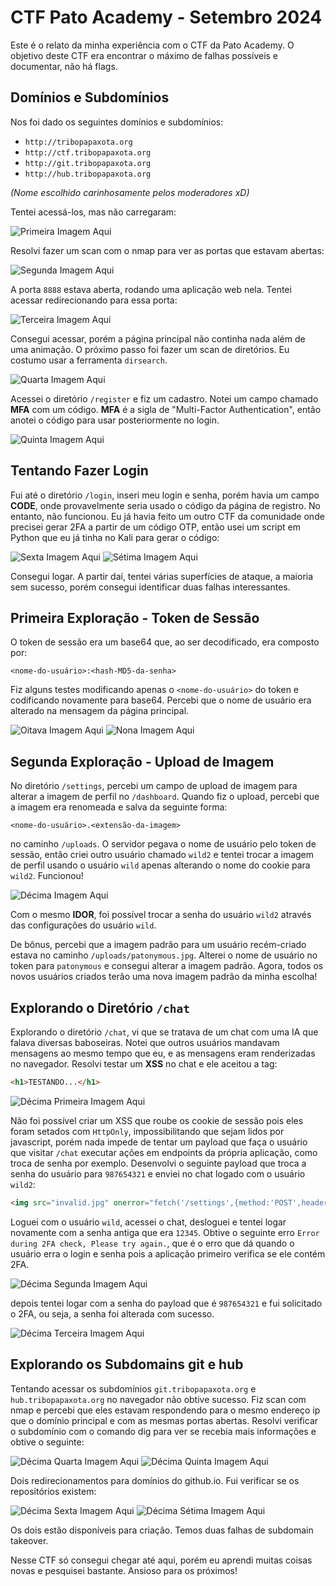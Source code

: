 # CTF Pato Academy - Setembro 2024

Este é o relato da minha experiência com o CTF da Pato Academy. O objetivo deste CTF era encontrar o máximo de falhas possíveis e documentar, não há flags.

## Domínios e Subdomínios

Nos foi dado os seguintes domínios e subdomínios:

- `http://tribopapaxota.org`
- `http://ctf.tribopapaxota.org`
- `http://git.tribopapaxota.org`
- `http://hub.tribopapaxota.org`

*(Nome escolhido carinhosamente pelos moderadores xD)*

Tentei acessá-los, mas não carregaram:

![Primeira Imagem Aqui](https://i.imgur.com/5jLf5V3.png)

Resolvi fazer um scan com o nmap para ver as portas que estavam abertas:

![Segunda Imagem Aqui](https://i.imgur.com/iK3K9Fo.png)

A porta `8888` estava aberta, rodando uma aplicação web nela. Tentei acessar redirecionando para essa porta:

![Terceira Imagem Aqui](https://i.imgur.com/5M76gUs.png)

Consegui acessar, porém a página principal não continha nada além de uma animação. O próximo passo foi fazer um scan de diretórios. Eu costumo usar a ferramenta `dirsearch`.

![Quarta Imagem Aqui](https://i.imgur.com/wotU3ox.png)

Acessei o diretório `/register` e fiz um cadastro. Notei um campo chamado **MFA** com um código. **MFA** é a sigla de "Multi-Factor Authentication", então anotei o código para usar posteriormente no login.

![Quinta Imagem Aqui](https://i.imgur.com/wDD48JB.png)

## Tentando Fazer Login

Fui até o diretório `/login`, inseri meu login e senha, porém havia um campo **CODE**, onde provavelmente seria usado o código da página de registro. No entanto, não funcionou. Eu já havia feito um outro CTF da comunidade onde precisei gerar 2FA a partir de um código OTP, então usei um script em Python que eu já tinha no Kali para gerar o código:

![Sexta Imagem Aqui](https://i.imgur.com/gt63YoX.png)
![Sétima Imagem Aqui](https://i.imgur.com/WisfjQk.png)

Consegui logar. A partir daí, tentei várias superfícies de ataque, a maioria sem sucesso, porém consegui identificar duas falhas interessantes.

## Primeira Exploração - Token de Sessão

O token de sessão era um base64 que, ao ser decodificado, era composto por:

`<nome-do-usuário>:<hash-MD5-da-senha>`


Fiz alguns testes modificando apenas o `<nome-do-usuário>` do token e codificando novamente para base64. Percebi que o nome de usuário era alterado na mensagem da página principal.

![Oitava Imagem Aqui](https://i.imgur.com/JyFtv8S.png)
![Nona Imagem Aqui](https://i.imgur.com/Nl5LmqF.png)

## Segunda Exploração - Upload de Imagem

No diretório `/settings`, percebi um campo de upload de imagem para alterar a imagem de perfil no `/dashboard`. Quando fiz o upload, percebi que a imagem era renomeada e salva da seguinte forma:

`<nome-do-usuário>.<extensão-da-imagem>`

no caminho `/uploads`. O servidor pegava o nome de usuário pelo token de sessão, então criei outro usuário chamado `wild2` e tentei trocar a imagem de perfil usando o usuário `wild` apenas alterando o nome do cookie para `wild2`. Funcionou!

![Décima Imagem Aqui](https://i.imgur.com/bDSIokE.png)

Com o mesmo **IDOR**, foi possível trocar a senha do usuário `wild2` através das configurações do usuário `wild`.

De bônus, percebi que a imagem padrão para um usuário recém-criado estava no caminho `/uploads/patonymous.jpg`. Alterei o nome de usuário no token para `patonymous` e consegui alterar a imagem padrão. Agora, todos os novos usuários criados terão uma nova imagem padrão da minha escolha!

## Explorando o Diretório `/chat`

Explorando o diretório `/chat`, vi que se tratava de um chat com uma IA que falava diversas baboseiras. Notei que outros usuários mandavam mensagens ao mesmo tempo que eu, e as mensagens eram renderizadas no navegador. Resolvi testar um **XSS** no chat e ele aceitou a tag:

```html
<h1>TESTANDO...</h1>
```
![Décima Primeira Imagem Aqui](https://i.imgur.com/yt88tTn.png)

Não foi possível criar um XSS que roube os cookie de sessão pois eles foram setados com `HttpOnly`, impossibilitando que sejam lidos por javascript, porém nada impede de tentar um payload que faça o usuário que visitar `/chat` executar ações em endpoints da própria aplicação, como troca de senha por exemplo. Desenvolvi o seguinte payload que troca a senha do usuário para `987654321` e enviei no chat logado com o usuário `wild2`:

```html
<img src="invalid.jpg" onerror="fetch('/settings',{method:'POST',headers:{'Content-Type':'application/x-www-form-urlencoded'},body:new URLSearchParams({new_password:'987654321',otp_secret:'',serialized_data:{}})});">
```

Loguei com o usuário `wild`, acessei o chat, desloguei e tentei logar novamente com a senha antiga que era `12345`. Obtive o seguinte erro `Error during 2FA check, Please try again.`, que é o erro que dá quando o usuário erra o login e senha pois a aplicação primeiro verifica se ele contém 2FA.

![Décima Segunda Imagem Aqui](https://i.imgur.com/WOecLJW.png)

depois tentei logar com a senha do payload que é `987654321` e fui solicitado o 2FA, ou seja, a senha foi alterada com sucesso.

![Décima Terceira Imagem Aqui](https://i.imgur.com/osGa2CE.png)


## Explorando os Subdomains git e hub

Tentando acessar os subdomínios `git.tribopapaxota.org` e `hub.tribopapaxota.org` no navegador não obtive sucesso. Fiz scan com nmap e percebi que eles estavam respondendo para o mesmo endereço ip que o domínio principal e com as mesmas portas abertas. Resolvi verificar o subdomínio com o comando dig para ver se recebia mais informações e obtive o seguinte:

![Décima Quarta Imagem Aqui](https://i.imgur.com/IN5WLSo.png)
![Décima Quinta Imagem Aqui](https://i.imgur.com/DvthU5F.png)

Dois redirecionamentos para domínios do github.io. Fui verificar se os repositórios existem:

![Décima Sexta Imagem Aqui](https://i.imgur.com/ECO0DUJ.png)
![Décima Sétima Imagem Aqui](https://i.imgur.com/EEejYJm.png)

Os dois estão disponíveis para criação. Temos duas falhas de subdomain takeover.

Nesse CTF só consegui chegar até aqui, porém eu aprendi muitas coisas novas e pesquisei bastante. Ansioso para os próximos!
